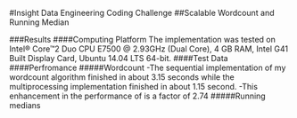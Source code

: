 #Insight Data Engineering Coding Challenge 
##Scalable Wordcount and Running Median



###Results
####Computing Platform
The implementation was tested on Intel® Core™2 Duo CPU E7500 @ 2.93GHz (Dual Core), 4 GB RAM, Intel G41 Built Display Card, Ubuntu 14.04 LTS 64-bit.
####Test Data 
####Perfromance
#####Wordcount
-The sequential implementation of my wordcount algorithm finished in about 3.15 seconds while the multiprocessing implementation finished in about 1.15 second. 
-This enhancement in the performance of is a factor of 2.74 
 #####Running medians
 